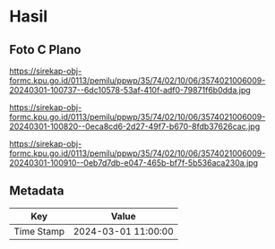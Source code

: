 # Hasil

## Foto C Plano

https://sirekap-obj-formc.kpu.go.id/0113/pemilu/ppwp/35/74/02/10/06/3574021006009-20240301-100737--6dc10578-53af-410f-adf0-79871f6b0dda.jpg

https://sirekap-obj-formc.kpu.go.id/0113/pemilu/ppwp/35/74/02/10/06/3574021006009-20240301-100820--0eca8cd6-2d27-49f7-b670-8fdb37626cac.jpg

https://sirekap-obj-formc.kpu.go.id/0113/pemilu/ppwp/35/74/02/10/06/3574021006009-20240301-100910--0eb7d7db-e047-465b-bf7f-5b536aca230a.jpg


## Metadata

| Key        | Value               |
| ---------- | ------------------- |
| Time Stamp | 2024-03-01 11:00:00 |



